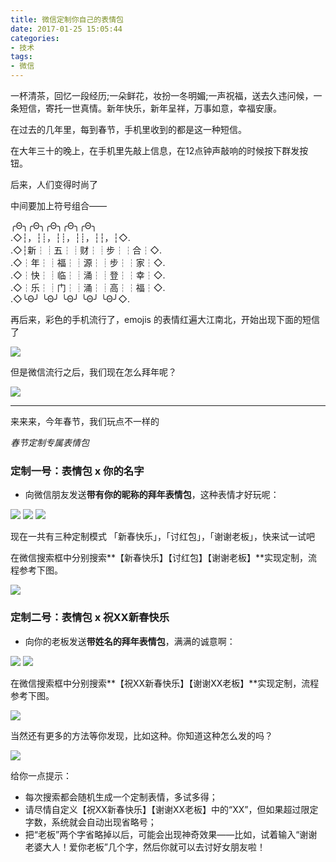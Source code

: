 ```yaml
---
title: 微信定制你自己的表情包
date: 2017-01-25 15:05:44
categories: 
- 技术
tags: 
- 微信
---
```


一杯清茶，回忆一段经历;一朵鲜花，妆扮一冬明媚;一声祝福，送去久违问候，一条短信，寄托一世真情。新年快乐，新年呈祥，万事如意，幸福安康。

在过去的几年里，每到春节，手机里收到的都是这一种短信。

在大年三十的晚上，在手机里先敲上信息，在12点钟声敲响的时候按下群发按钮。

后来，人们变得时尚了

中间要加上符号组合——

╭Θ╮╭Θ╮╭Θ╮╭Θ╮╭Θ╮  
.◇┆，┆┊，┆┊，┆┊，┆┆，┆◇.  
.◇┆新┆┊五┆┊财┆┊步┆┆合┆◇.  
.◇┆年┆┊福┆┊源┆┊步┆┆家┆◇.  
.◇┆快┆┊临┆┊涌┆┊登┆┆幸┆◇.  
.◇┆乐┆┊门┆┊涌┆┊高┆┆福┆◇.  
.◇╰Θ╯ ╰Θ╯ ╰Θ╯ ╰Θ╯ ╰Θ╯◇.  

再后来，彩色的手机流行了，emojis 的表情红遍大江南北，开始出现下面的短信了

![](http://pics.naaln.com/blog/2019-01-14-032226.jpg)

但是微信流行之后，我们现在怎么拜年呢？

![](http://pics.naaln.com/blog/2019-01-14-032227.jpg)

---

来来来，今年春节，我们玩点不一样的

*春节定制专属表情包*

### 定制一号：表情包 x 你的名字

* 向微信朋友发送**带有你的昵称的拜年表情包**，这种表情才好玩呢：

![](http://pics.naaln.com/blog/2019-01-14-032228.gif) ![](http://pics.naaln.com/blog/2019-01-14-032230.gif) ![](http://pics.naaln.com/blog/2019-01-14-32231.gif)

现在一共有三种定制模式 「新春快乐」，「讨红包」，「谢谢老板」，快来试一试吧

在微信搜索框中分别搜索**【新春快乐】【讨红包】【谢谢老板】**实现定制，流程参考下图。 

![](http://pics.naaln.com/blog/2019-01-14-032231.gif)

### 定制二号：表情包 x 祝XX新春快乐

* 向你的老板发送**带姓名的拜年表情包**，满满的诚意啊：

![](http://pics.naaln.com/blog/2019-01-14-032232.gif) ![](http://pics.naaln.com/blog/2019-01-14-032233.gif)

在微信搜索框中分别搜索**【祝XX新春快乐】【谢谢XX老板】**实现定制，流程参考下图。

![](http://pics.naaln.com/blog/2019-01-14-032234.gif)

当然还有更多的方法等你发现，比如这种。你知道这种怎么发的吗？

![](http://pics.naaln.com/blog/2019-01-14-032235.gif)

给你一点提示：

* 每次搜索都会随机生成一个定制表情，多试多得； 
* 请尽情自定义【祝XX新春快乐】【谢谢XX老板】中的“XX”，但如果超过限定字数，系统就会自动出现省略号； 
* 把“老板”两个字省略掉以后，可能会出现神奇效果——比如，试着输入“谢谢老婆大人！爱你老板”几个字，然后你就可以去讨好女朋友啦！

